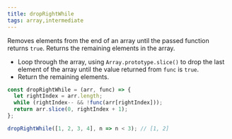 ```yaml
---
title: dropRightWhile
tags: array,intermediate
---
```


Removes elements from the end of an array until the passed function returns `true`.
Returns the remaining elements in the array.

- Loop through the array, using `Array.prototype.slice()` to drop the last element of the array until the value returned from `func` is `true`.
- Return the remaining elements.

```js
const dropRightWhile = (arr, func) => {
  let rightIndex = arr.length;
  while (rightIndex-- && !func(arr[rightIndex]));
  return arr.slice(0, rightIndex + 1);
};
```

```js
dropRightWhile([1, 2, 3, 4], n => n < 3); // [1, 2]
```
